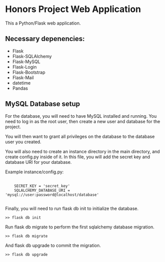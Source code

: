 
<h1>Honors Project Web Application</h1>

<p>This a Python/Flask web application.</p>

<h2>Necessary depenencies:</h2>

<ul>
    <li>Flask</li>
    <li>Flask-SQLAlchemy</li>
    <li>Flask-MySQL</li>
    <li>Flask-Login</li>
    <li>Flask-Bootstrap</li>
    <li>Flask-Mail</li>
    <li>datetime</li>
    <li>Pandas</p>
</ul>

<h2>MySQL Database setup</h2>

<p>For the database, you will need to have MySQL installed and running. You need to log in as the root user, then create a new user and database for the project. 

You will then want to grant all privileges on the database to the database user you created. </p>
<p>You will also need to create an instance directory in the main directory, and create config.py inside of it. 
In this file, you will add the secret key and database URI for your database.</p>
Example instance/config.py:<br />
<pre>
    <code>
    SECRET_KEY = 'secret_key'
    SQLALCHEMY_DATABASE_URI = 'mysql://user:password@localhost/database'
    </code>
</pre>

<p>Finally, you will need to run flask db init to initialize the database.</p>
<code>>> flask db init</code>
<p>Run flask db migrate to perform the first sqlalchemy database migration.</p>
<code>>> flask db migrate</code>
<p>And flask db upgrade to commit the migration.</p>
<code>>> flask db upgrade</code>